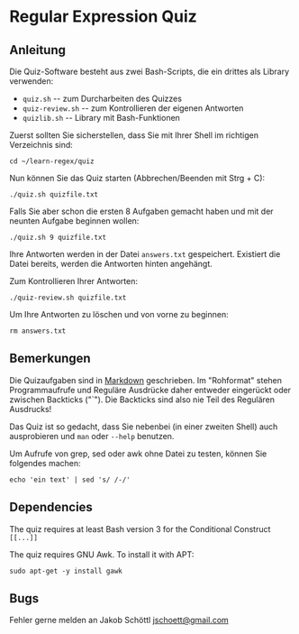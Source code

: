 Regular Expression Quiz
=======================

Anleitung
---------

Die Quiz-Software besteht aus zwei Bash-Scripts, die ein drittes als Library verwenden:

* `quiz.sh` -- zum Durcharbeiten des Quizzes
* `quiz-review.sh` -- zum Kontrollieren der eigenen Antworten
* `quizlib.sh` -- Library mit Bash-Funktionen

Zuerst sollten Sie sicherstellen, dass Sie mit Ihrer Shell im richtigen Verzeichnis sind:

    cd ~/learn-regex/quiz

Nun können Sie das Quiz starten (Abbrechen/Beenden mit Strg + C):

    ./quiz.sh quizfile.txt

Falls Sie aber schon die ersten 8 Aufgaben gemacht haben und mit der neunten Aufgabe beginnen wollen:

    ./quiz.sh 9 quizfile.txt

Ihre Antworten werden in der Datei `answers.txt` gespeichert.  Existiert die Datei bereits, werden die Antworten hinten angehängt.

Zum Kontrollieren Ihrer Antworten:

    ./quiz-review.sh quizfile.txt

Um Ihre Antworten zu löschen und von vorne zu beginnen:

    rm answers.txt

Bemerkungen
-----------

Die Quizaufgaben sind in [Markdown](http://daringfireball.net/projects/markdown/) geschrieben.  Im "Rohformat" stehen Programmaufrufe und Reguläre Ausdrücke daher entweder eingerückt oder zwischen Backticks ("\`").  Die Backticks sind also nie Teil des Regulären Ausdrucks!

Das Quiz ist so gedacht, dass Sie nebenbei (in einer zweiten Shell) auch ausprobieren und `man` oder `--help` benutzen.

Um Aufrufe von grep, sed oder awk ohne Datei zu testen, können Sie folgendes machen:

    echo 'ein text' | sed 's/ /-/'

Dependencies
------------

The quiz requires at least Bash version 3 for the Conditional Construct `[[...]]`


The quiz requires GNU Awk.  To install it with APT:

    sudo apt-get -y install gawk

Bugs
----

Fehler gerne melden an Jakob Schöttl <jschoett@gmail.com>

